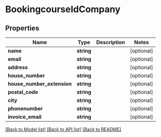 # BookingcourseIdCompany

## Properties
Name | Type | Description | Notes
------------ | ------------- | ------------- | -------------
**name** | **string** |  | [optional] 
**email** | **string** |  | [optional] 
**address** | **string** |  | [optional] 
**house_number** | **string** |  | [optional] 
**house_number_extension** | **string** |  | [optional] 
**postal_code** | **string** |  | [optional] 
**city** | **string** |  | [optional] 
**phonenumber** | **string** |  | [optional] 
**invoice_email** | **string** |  | [optional] 

[[Back to Model list]](../../README.md#documentation-for-models) [[Back to API list]](../../README.md#documentation-for-api-endpoints) [[Back to README]](../../README.md)

